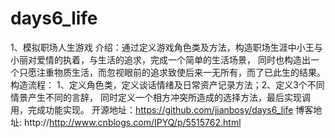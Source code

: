 # days6_life
1、模拟职场人生游戏
介绍：通过定义游戏角色类及方法，构造职场生涯中小王与小丽对爱情的执着，与生活的追求，完成一个简单的生活场景，
同时也构造出一个只愿注重物质生活，而忽视眼前的追求致使后来一无所有，而了已此生的结果。
构造流程： 1、定义角色类，定义谈话情绪及日常资产记录方法；2、定义3个不同情景产生不同的言辞，
同时定义一个相方冲突所造成的选择方法，最后实现调用，完成功能实现。
开源地址：https://github.com/jianbosy/days6_life
博客地址: http://http://www.cnblogs.com/IPYQ/p/5515762.html
